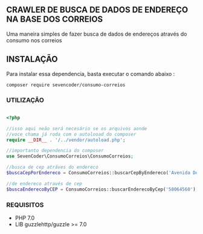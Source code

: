 ## CRAWLER DE BUSCA DE DADOS DE ENDEREÇO NA BASE DOS CORREIOS

Uma maneira simples de fazer busca de dados de endereços através do consumo nos correios

## INSTALAÇÃO

Para instalar essa dependencia, basta executar o comando abaixo :

``` SHEL
composer require sevencoder/consumo-correios
```

### UTILIZAÇÃO

```php

<?php

//isso aqui neão será necesário se os arquivos aonde 
//voce chama já roda com o autolooad do composer
require __DIR__ . '/../vendor/autoload.php';

//importanto dependencia do composer
use SevenCoder\ConsumoCorreios\ConsumoCorreios;

//busca de cep atráves do endereco
$buscaCepPorEndereco = ConsumoCorreios::buscarCepByEndereco('Avenida Dom Pedro');

//de endereco através de cep
$buscaEnderecoByCEP = ConsumoCorreios::buscarEnderecoByCep('58064560');

```

### REQUISITOS
- PHP 7.0
- LIB guzzlehttp/guzzle >= 7.0